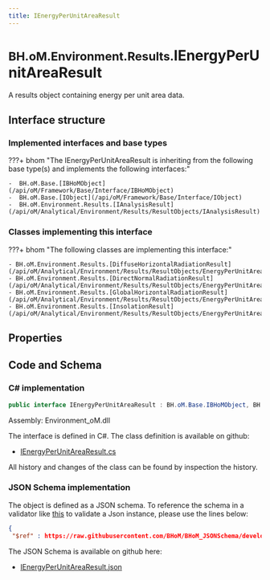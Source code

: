 ```yaml
---
title: IEnergyPerUnitAreaResult
---
```


# <small>BH.oM.Environment.Results.</small>**IEnergyPerUnitAreaResult**

A results object containing energy per unit area data.

## Interface structure

### Implemented interfaces and base types

???+ bhom "The IEnergyPerUnitAreaResult is inheriting from the following base type(s) and implements the following interfaces:"

    -  BH.oM.Base.[IBHoMObject](/api/oM/Framework/Base/Interface/IBHoMObject)
    -  BH.oM.Base.[IObject](/api/oM/Framework/Base/Interface/IObject)
    -  BH.oM.Environment.Results.[IAnalysisResult](/api/oM/Analytical/Environment/Results/ResultObjects/IAnalysisResult)


### Classes implementing this interface

???+ bhom "The following classes are implementing this interface:"

    - BH.oM.Environment.Results.[DiffuseHorizontalRadiationResult](/api/oM/Analytical/Environment/Results/ResultObjects/EnergyPerUnitArea/DiffuseHorizontalRadiationResult)
    - BH.oM.Environment.Results.[DirectNormalRadiationResult](/api/oM/Analytical/Environment/Results/ResultObjects/EnergyPerUnitArea/DirectNormalRadiationResult)
    - BH.oM.Environment.Results.[GlobalHorizontalRadiationResult](/api/oM/Analytical/Environment/Results/ResultObjects/EnergyPerUnitArea/GlobalHorizontalRadiationResult)
    - BH.oM.Environment.Results.[InsolationResult](/api/oM/Analytical/Environment/Results/ResultObjects/EnergyPerUnitArea/InsolationResult)


## Properties

## Code and Schema

### C# implementation

``` C# title="C#"
public interface IEnergyPerUnitAreaResult : BH.oM.Base.IBHoMObject, BH.oM.Base.IObject, BH.oM.Environment.Results.IAnalysisResult
```

Assembly: Environment_oM.dll

The interface is defined in C#. The class definition is available on github:

- [IEnergyPerUnitAreaResult.cs](https://github.com/BHoM/BHoM/blob/develop/Environment_oM/Results\ResultObjects\EnergyPerUnitArea\IEnergyPerUnitAreaResult.cs)

All history and changes of the class can be found by inspection the history.
### JSON Schema implementation

The object is defined as a JSON schema. To reference the schema in a validator like [this](https://www.jsonschemavalidator.net/) to validate a Json instance, please use the lines below:

``` json title="JSON Schema"
{
 "$ref" : https://raw.githubusercontent.com/BHoM/BHoM_JSONSchema/develop/Environment_oM/Results/IEnergyPerUnitAreaResult.json}
```

The JSON Schema is available on github here:

- [IEnergyPerUnitAreaResult.json](https://github.com/BHoM/BHoM_JSONSchema/blob/develop/Environment_oM/Results/IEnergyPerUnitAreaResult.json)
